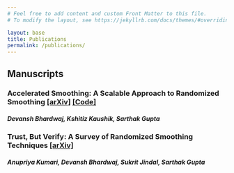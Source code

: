 ```yaml
---
# Feel free to add content and custom Front Matter to this file.
# To modify the layout, see https://jekyllrb.com/docs/themes/#overriding-theme-defaults

layout: base
title: Publications
permalink: /publications/
---
```


## Manuscripts

### Accelerated Smoothing: A Scalable Approach to Randomized Smoothing [[arXiv]](https://arxiv.org/abs/2402.07498) [[Code]](https://github.com/FireShadow05/accelerated_smoothing)
##### ***Devansh Bhardwaj**, Kshitiz Kaushik, Sarthak Gupta*

### Trust, But Verify: A Survey of Randomized Smoothing Techniques [[arXiv]](https://arxiv.org/abs/2312.12608) 
##### *Anupriya Kumari, **Devansh Bhardwaj**, Sukrit Jindal, Sarthak Gupta*
